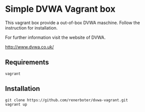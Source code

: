 # Simple DVWA Vagrant box
This vagrant box provide a out-of-box DVWA maschine.
Follow the instruction for installation.

For further information visit the website of DVWA.

http://www.dvwa.co.uk/
## Requirements
```
vagrant
```
## Installation
```
git clone https://github.com/renerboter/dvwa-vagrant.git
vagrant up
```
